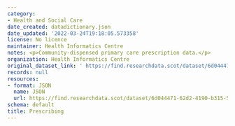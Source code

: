 ```yaml
---
category:
- Health and Social Care
date_created: datadictionary.json
date_updated: '2022-03-24T19:18:05.573358'
license: No licence
maintainer: Health Informatics Centre
notes: <p>Community-dispensed primary care prescription data.</p>
organization: Health Informatics Centre
original_dataset_link: ' https://find.researchdata.scot/dataset/6d044471-62d2-4190-b315-503f77d33ef2'
records: null
resources:
- format: JSON
  name: JSON
  url: https://find.researchdata.scot/dataset/6d044471-62d2-4190-b315-503f77d33ef2/resource/6d044471-62d2-4190-b315-503f77d33ef2/download/datadictionary.json
schema: default
title: Prescribing
---
```

